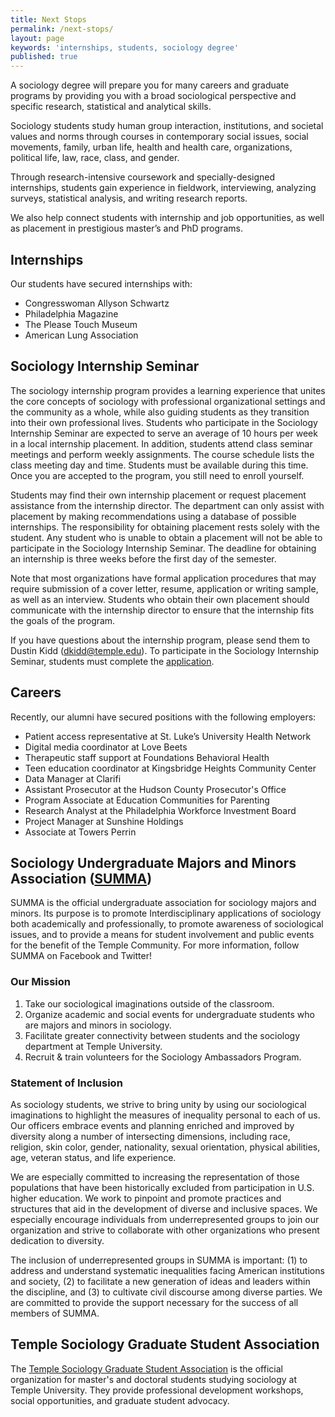 ```yaml
---
title: Next Stops
permalink: /next-stops/
layout: page
keywords: 'internships, students, sociology degree'
published: true
---
```

A sociology degree will prepare you for many careers and graduate programs by providing you with a broad sociological perspective and specific research, statistical and analytical skills.

Sociology students study human group interaction, institutions, and societal values and norms through courses in contemporary social issues, social movements, family, urban life, health and health care, organizations, political life, law, race, class, and gender.

Through research-intensive coursework and specially-designed internships, students gain experience in fieldwork, interviewing, analyzing surveys, statistical analysis, and writing research reports.

We also help connect students with internship and job opportunities, as well as placement in prestigious master’s and PhD programs.

## Internships

Our students have secured internships with:

 - Congresswoman Allyson Schwartz
 - Philadelphia Magazine
 - The Please Touch Museum
 - American Lung Association

## Sociology Internship Seminar
 
The sociology internship program provides a learning experience that unites the core concepts of sociology with professional organizational settings and the community as a whole, while also guiding students as they transition into their own professional lives. Students who participate in the Sociology Internship Seminar are expected to serve an average of 10 hours per week in a local internship placement. In addition, students attend class seminar meetings and perform weekly assignments. The course schedule lists the class meeting day and time.  Students must be available during this time. Once you are accepted to the program, you still need to enroll yourself.
 
Students may find their own internship placement or request placement assistance from the internship director. The department can only assist with placement by making recommendations using a database of possible internships.  The responsibility for obtaining placement rests solely with the student. Any student who is unable to obtain a placement will not be able to participate in the Sociology Internship Seminar.  The deadline for obtaining an internship is three weeks before the first day of the semester.
 
Note that most organizations have formal application procedures that may require submission of a cover letter, resume, application or writing sample, as well as an interview.  Students who obtain their own placement should communicate with the internship director to ensure that the internship fits the goals of the program.

If you have questions about the internship program, please send them to Dustin Kidd ([dkidd@temple.edu](mailto:dkidd@temple.edu)). To participate in the Sociology Internship Seminar, students must complete the [application]((https://docs.google.com/forms/d/1Pb7q4wnAHfrYcXHjGx1tS97hN5kxHMp5QT4KqjpYzZQ/prefill)).
## Careers

Recently, our alumni have secured positions with the following employers:

 - Patient access representative at St. Luke’s University Health Network
 - Digital media coordinator at Love Beets
 - Therapeutic staff support at Foundations Behavioral Health
 - Teen education coordinator at Kingsbridge Heights Community Center
 - Data Manager at Clarifi
 - Assistant Prosecutor at the Hudson County Prosecutor's Office
 - Program Associate at Education Communities for Parenting
 - Research Analyst at the Philadelphia Workforce Investment Board
 - Project Manager at Sunshine Holdings
 - Associate at Towers Perrin
 
## Sociology Undergraduate Majors and Minors Association ([SUMMA](https://temple.collegiatelink.net/organization/SUMMAatTemple/ "SUMMA"))
 
SUMMA is the official undergraduate association for sociology majors and minors. Its purpose is to promote Interdisciplinary applications of sociology both academically and professionally, to promote awareness of sociological issues, and to provide a means for student involvement and public events for the benefit of the Temple Community. For more information, follow SUMMA on Facebook and Twitter!

### Our Mission

1. Take our sociological imaginations outside of the classroom.
2. Organize academic and social events for undergraduate students who are majors and minors in sociology.
3. Facilitate greater connectivity between students and the sociology department at Temple University.
4. Recruit & train volunteers for the Sociology Ambassadors Program.
 
### Statement of Inclusion

As sociology students, we strive to bring unity by using our sociological imaginations to highlight the measures of inequality personal to each of us. Our officers embrace events and planning enriched and improved by diversity along a number of intersecting dimensions, including race, religion, skin color, gender, nationality, sexual orientation, physical abilities, age, veteran status, and life experience.
 
We are especially committed to increasing the representation of those populations that have been historically excluded from participation in U.S. higher education. We work to pinpoint and promote practices and structures that aid in the development of diverse and inclusive spaces. We especially encourage individuals from underrepresented groups to join our organization and strive to collaborate with other organizations who present dedication to diversity.
 
The inclusion of underrepresented groups in SUMMA is important: (1) to address and understand systematic inequalities facing American institutions and society, (2) to facilitate a new generation of ideas and leaders within the discipline, and (3) to cultivate civil discourse among diverse parties. We are committed to provide the support necessary for the success of all members of SUMMA.

## Temple Sociology Graduate Student Association

The [Temple Sociology Graduate Student Association](https://sites.google.com/a/temple.edu/tusociologygsa/) is the official organization for master's and doctoral students studying sociology at Temple University. They provide professional development workshops, social opportunities, and graduate student advocacy.
